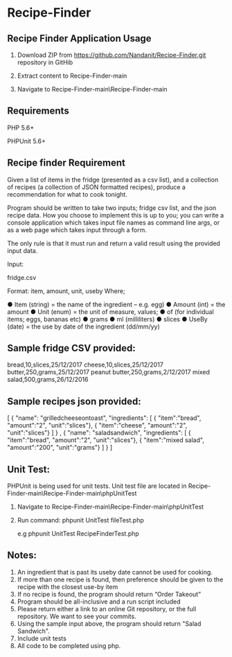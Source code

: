 # Recipe-Finder



Recipe Finder Application Usage
-------------------------------

1. Download ZIP from https://github.com/Nandanit/Recipe-Finder.git repository in GitHib

2. Extract content to Recipe-Finder-main

3. Navigate to Recipe-Finder-main\Recipe-Finder-main

Requirements
--------------------------------
PHP 5.6+

PHPUnit 5.6+

Recipe finder Requirement
-------------------------------
Given a list of items in the fridge (presented as a csv list), and a collection of recipes (a collection of JSON formatted recipes), produce a recommendation for what to cook tonight.

Program should be written to take two inputs; fridge csv list, and the json recipe data. How you choose to implement this is up to you; you can write a console application which takes input file names as command line args, or as a web page which takes input through a form.

The only rule is that it must run and return a valid result using the provided input data.

Input: 
 
fridge.csv 

 Format: item, amount, unit, use​by 
 Where; 

 ● Item (string) = the name of the ingredient – e.g. egg) 
 ● Amount (int) = the amount 
 ● Unit (enum) = the unit of measure, values; 
 ● of (for individual items; eggs, bananas etc) 
 ● grams 
 ● ml (milliliters) 
 ● slices 
 ● Use​By (date) = the use by date of the ingredient (dd/mm/yy) 
 

Sample fridge CSV provided:
--------------------------------
bread,10,slices,25/12/2017
cheese,10,slices,25/12/2017
butter,250,grams,25/12/2017
peanut butter,250,grams,2/12/2017
mixed salad,500,grams,26/12/2016


Sample recipes json provided:
---------------------------------
[ 
	{ 
		"name": "grilledcheeseontoast", 
		"ingredients": [ 
							{ "item":"bread", "amount":"2", "unit":"slices"}, 
							{ "item":"cheese", "amount":"2", "unit":"slices"} 
						] 
	} 
	, 
	{ 
		"name": "saladsandwich", 
		"ingredients": [ 
							{ "item":"bread", "amount":"2", "unit":"slices"}, 
							{ "item":"mixed salad", "amount":"200", "unit":"grams"} 
						] 
	} 
] 
	


Unit Test:
-----------------------------
PHPUnit is being used for unit tests. Unit test file are located in Recipe-Finder-main\Recipe-Finder-main\phpUnitTest

1. Navigate to Recipe-Finder-main\Recipe-Finder-main\phpUnitTest

2. Run command: phpunit UnitTest fileTest.php

	e.g phpunit UnitTest RecipeFinderTest.php


	
Notes:
----------------------------
1. An ingredient that is past its useby date cannot be used for cooking.
2. If more than one recipe is found, then preference should be given to the recipe with the closest use-by item
3. If no recipe is found, the program should return “Order Takeout”
4. Program should be all-inclusive and a run script included
5. Please return either a link to an online Git repository, or the full repository. We want to see your commits.
7. Using the sample input above, the program should return "Salad Sandwich".
8. Include unit tests 
9. All code to be completed using php. 







 





















